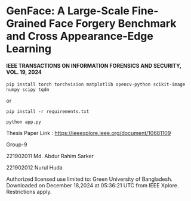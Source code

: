# GenFace: A Large-Scale Fine-Grained Face Forgery Benchmark and Cross Appearance-Edge Learning

#### IEEE TRANSACTIONS ON INFORMATION FORENSICS AND SECURITY, VOL. 19, 2024

`pip install torch torchvision matplotlib opencv-python scikit-image numpy scipy tqdm`

or

`pip install -r requirements.txt`

`python app.py`

Thesis Paper Link : https://ieeexplore.ieee.org/document/10681109

Group-9

221902011 Md. Abdur Rahim Sarker

221902012 Nurul Huda

Authorized licensed use limited to: Green University of Bangladesh. Downloaded on December 18,2024 at 05:36:21 UTC from IEEE Xplore. Restrictions apply.
